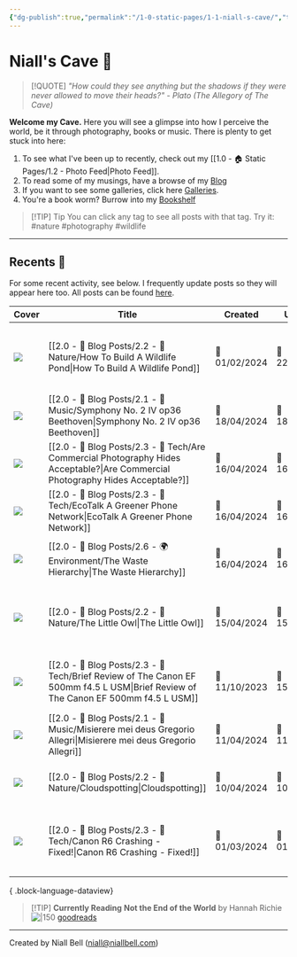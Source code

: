 ```yaml
---
{"dg-publish":true,"permalink":"/1-0-static-pages/1-1-niall-s-cave/","title":"🦇 The Cave","metatags":{"description":"The homepage of niallbell.com","og:description":"The homepage of niallbell.com"},"contentClasses":"cards cards-cols-3 cards-cover cards-cover-no-border cards-title-hide-icons","tags":["gardenEntry"],"noteIcon":"default","created":"2024-04-07T21:59:11.083+01:00","updated":"2024-04-22T13:06:11.778+01:00"}
---
```


# Niall's Cave 🦇

> [!QUOTE] *"How could they see anything but the shadows if they were never allowed to move their heads?"* - *Plato (The Allegory of The Cave)*

**Welcome my Cave.** Here you will see a glimpse into how I perceive the world, be it through photography, books or music. There is plenty to get stuck into here:

1. To see what I've been up to recently, check out my [[1.0 - 🏠 Static Pages/1.2 - Photo Feed\|Photo Feed]].
2. To read some of my musings, have a browse of my [Blog](https://niallbell.com/blog)
3. If you want to see some galleries, click here [Galleries](https://niallbell.com/galleries).
4. You're a book worm? Burrow into my [Bookshelf](https://niallbell.com/bookshelf)

>[!TIP] Tip
>You can click any tag to see all posts with that tag. Try it: #nature #photography #wildlife

---

## Recents 📝

For some recent activity, see below. I frequently update posts so they will appear here too. All posts can be found [here](https://niallbell.com/blog).

| Cover                                         | Title                                                                                                                                 | Created       | Updated       | Tags                                                        |
| --------------------------------------------- | ------------------------------------------------------------------------------------------------------------------------------------- | ------------- | ------------- | ----------------------------------------------------------- |
| <img src='https://i.imgur.com/KSajmT4.jpeg'/> | [[2.0 - 📝 Blog Posts/2.2 - 🌱 Nature/How To Build A Wildlife Pond\|How To Build A Wildlife Pond]]                                 | 📅 01/02/2024 | 🔄 22/04/2024 | #nature #wildlife #gardening #BlogPost #Wildlife #Gardening |
| <img src='https://i.imgur.com/Zn891va.jpeg'/> | [[2.0 - 📝 Blog Posts/2.1 - 🎼 Music/Symphony No. 2 IV op36 Beethoven\|Symphony No. 2 IV op36 Beethoven]]                          | 📅 18/04/2024 | 🔄 18/04/2024 | #Music #classical #composers                                |
| <img src='https://i.imgur.com/a0xdQzW.jpeg'/> | [[2.0 - 📝 Blog Posts/2.3 - 💾 Tech/Are Commercial Photography Hides Acceptable?\|Are Commercial Photography Hides Acceptable?]]   | 📅 16/04/2024 | 🔄 16/04/2024 | #photography #wildlife #ethics                              |
| <img src='https://i.imgur.com/6HNhbjt.jpeg'/> | [[2.0 - 📝 Blog Posts/2.3 - 💾 Tech/EcoTalk A Greener Phone Network\|EcoTalk A Greener Phone Network]]                             | 📅 16/04/2024 | 🔄 16/04/2024 | #tech #sustainability #phones #Tech                         |
| <img src='https://i.imgur.com/6zfWazY.jpeg'/> | [[2.0 - 📝 Blog Posts/2.6 - 🌍 Environment/The Waste Hierarchy\|The Waste Hierarchy]]                                              | 📅 16/04/2024 | 🔄 16/04/2024 | #waste #environment #sustainability #righttorepair          |
| <img src='https://i.imgur.com/4TOgr4b.jpeg'/> | [[2.0 - 📝 Blog Posts/2.2 - 🌱 Nature/The Little Owl\|The Little Owl]]                                                             | 📅 15/04/2024 | 🔄 15/04/2024 | #nature #birds #littleowl #etymology #Nature #Birds         |
| <img src='https://i.imgur.com/jGPwQ43.jpeg'/> | [[2.0 - 📝 Blog Posts/2.3 - 💾 Tech/Brief Review of The Canon EF 500mm f4.5 L USM\|Brief Review of The Canon EF 500mm f4.5 L USM]] | 📅 11/10/2023 | 🔄 15/04/2024 | #tech #cameras #photography #Camera #Photography            |
| <img src='https://i.imgur.com/Zn891va.jpeg'/> | [[2.0 - 📝 Blog Posts/2.1 - 🎼 Music/Misierere mei deus Gregorio Allegri\|Misierere mei deus Gregorio Allegri]]                    | 📅 11/04/2024 | 🔄 11/04/2024 | #music #composers #Music #Baroque                           |
| <img src='https://i.imgur.com/EyV94Ox.jpeg'/> | [[2.0 - 📝 Blog Posts/2.2 - 🌱 Nature/Cloudspotting\|Cloudspotting]]                                                               | 📅 10/04/2024 | 🔄 10/04/2024 | #nature #weather #Nature #Atmosphere                        |
| <img src='https://i.imgur.com/zWS53Em.jpeg'/> | [[2.0 - 📝 Blog Posts/2.3 - 💾 Tech/Canon R6 Crashing - Fixed!\|Canon R6 Crashing - Fixed!]]                                       | 📅 01/03/2024 | 🔄 01/03/2024 | #tech #cameras #photography #BlogPost #Camera #Photography  |

{ .block-language-dataview}

>[!TIP] **Currently Reading**
>**Not the End of the World** by Hannah Richie
>![|150](https://images-na.ssl-images-amazon.com/images/S/compressed.photo.goodreads.com/books/1690311764i/145624737.jpg)
>[goodreads](https://www.goodreads.com/user/show/138481589-niall-bell)


---
Created by Niall Bell (niall@niallbell.com)

